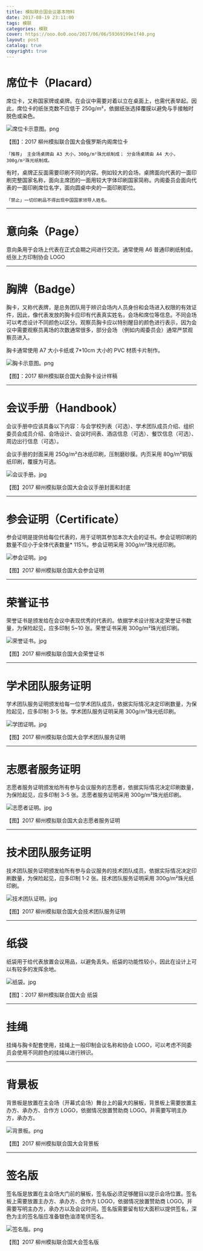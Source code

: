 ```yaml
---
title: 模拟联合国会议基本物料
date: 2017-08-19 23:11:00
tags: 模联
categories: 模联
cover: https://ooo.0o0.ooo/2017/06/06/59369199e1f40.png
layout: post
catalog: true
copyright: true
---
```

# 席位卡（Placard）

席位卡，又称国家牌或桌牌。在会议中需要对着以立在桌面上，也需代表举起。因此，席位卡的纸张克数不应低于 250g/m²，依据纸张选择覆膜以避免与手接触时脱色或染色。

![席位卡示意图。png](https://ooo.0o0.ooo/2017/06/06/59369199e1f40.png)

【图】：2017 柳州模拟联合国大会俄罗斯内阁席位卡

```「推荐」 主会场桌牌由 A3 大小，300g/m²珠光纸制成； 分会场桌牌由 A4 大小，300g/m²珠光纸制成。 ```

有时，桌牌正反面需要印刷不同的内容。例如较大的会场，桌牌面向代表的一面印刷完整国家名称，面向主席团的一面用较大字体印刷国家简称。内阁委员会面向代表的一面印刷席位名字，面向圆桌中央的一面印刷职位。 

```「禁止」一切印刷品不得出现中国国家领导人姓名。```

---

# 意向条（Page）

意向条用于会场上代表在正式会期之间进行交流。通常使用 A6 普通印刷纸制成。纸张上方印制协会 LOGO

---

# 胸牌（Badge）

胸卡，又称代表牌，是总务团队用于辨识会场内人员身份和会场进入权限的有效证件，因此，像代表发放的胸卡应印有代表真实姓名，会场和席位等信息。不同会场可以考虑设计不同颜色以区分。观察员胸卡应以特别醒目的颜色进行表示，因为会议中需要观察员离场的次数通常很多，部分会场 （例如内阁委员会）通常严禁观察员进入。

胸卡通常使用 A7 大小卡纸或 7*10cm 大小的 PVC 材质卡片制作。	

![胸卡示意图。png](https://ooo.0o0.ooo/2017/06/06/593692b7ad161.png)
 
【图】：2017 柳州模拟联合国大会胸卡设计样稿

---

# 会议手册（Handbook）

会议手册中应该具备以下内容：与会学校列表（可选）、学术团队成员介绍、组织委员会成员介绍、会场设计、会议时间表、酒店信息（可选）、餐饮信息（可选）、周边出行信息（可选）。

会议手册的封面采用 250g/m²白冰纸印刷，压制磨砂膜。内页采用 80g/m²铜版纸印刷，覆膜为可选。

![会议手册。jpg](https://ooo.0o0.ooo/2017/06/06/5936958551655.jpg)
 
【图】2017 柳州模拟联合国大会会议手册封面和封底

---

# 参会证明（Certificate）

参会证明是提供给每位代表的，用于证明其参加本次大会的证书。参会证明印刷的数量不应小于全体代表数量* 115%。参会证明采用 300g/m²珠光纸印刷。

![参会证明。jpg](https://ooo.0o0.ooo/2017/06/06/5936951996e65.jpg)
 
【图】2017 柳州模拟联合国大会参会证明

---

# 荣誉证书

荣誉证书是颁发给在会议中表现优秀的代表的。依据学术设计按决定荣誉证书数量，为保险起见，应多印制 5~10 张。荣誉证书采用 300g/m²珠光纸印刷。

![荣誉证书。jpg](https://ooo.0o0.ooo/2017/06/06/59369519877a6.jpg)
 
【图】2017 柳州模拟联合国大会荣誉证书

---

# 学术团队服务证明

学术团队服务证明颁发给每一位学术团队成员，依据实际情况决定印刷数量，为保险起见，应多印制 3-5 张。学术团队服务证明采用 300g/m²珠光纸印刷。

![学团证明。jpg](https://ooo.0o0.ooo/2017/06/06/593695199221a.jpg)
 
【图】2017 柳州模拟联合国大会学术团队服务证明

---

# 志愿者服务证明

志愿者服务证明颁发给所有参与会议服务的志愿者，依据实际情况决定印刷数量，为保险起见，应多印制 3-5 张。志愿者服务证明采用 300g/m²珠光纸印刷。

![志愿者证明。jpg](https://ooo.0o0.ooo/2017/06/06/5936951993e68.jpg)
 
【图】2017 柳州模拟联合国大会志愿者服务证明

---

# 技术团队服务证明

技术团队服务证明颁发给所有参与会议服务的技术团队成员，依据实际情况决定印刷数量，为保险起见，应多印制 1-2 张。技术团队服务证明采用 300g/m²珠光纸印刷。

![技术团队证明。jpg](https://ooo.0o0.ooo/2017/06/06/593695196496f.jpg)

【图】2017 柳州模拟联合国大会技术团队服务证明

---

# 纸袋

纸袋用于给代表放置会议用品，以避免丢失。纸袋的功能性较小，因此在设计上可以有较多的发挥余地。

![纸袋。jpg](https://ooo.0o0.ooo/2017/06/06/59369585092f6.jpg)
 
【图】：2017 柳州模拟联合国大会 纸袋

---

# 挂绳

挂绳与胸卡配套使用，挂绳上一般印制会议名称和协会 LOGO，可以考虑不同委员会使用不同颜色的挂绳以进行辨识。

---

# 背景板

背景板是放置在主会场（开幕式会场）舞台上的最大的展板，背景板上需要放置主办方、承办方、合作方 LOGO，依据情况放置赞助商 LOGO。并需要写明主办方，承办方。

![背景板。png](https://ooo.0o0.ooo/2017/06/06/59369656f0609.png)
 
【图】2017 柳州模拟联合国大会背景板

---

# 签名版
签名版是放置在主会场大门前的展板，签名版必须足够醒目以提示会场位置。签名板上需要放置主办方、承办方、合作方 LOGO，依据情况放置赞助商 LOGO。并需要写明主办方，承办方以及会议时间。签名版需要留有较大面积以提供签名，深色为主的签名版应准备银色油漆笔供签名。

![签名版。png](https://ooo.0o0.ooo/2017/06/06/593696570cf28.png)
 
【图】2017 柳州模拟联合国大会签名版